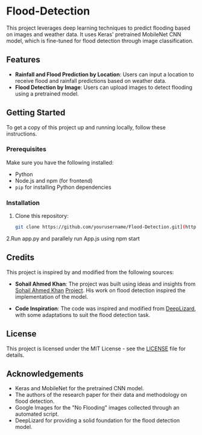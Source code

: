 # Flood-Detection

This project leverages deep learning techniques to predict flooding based on images and weather data. It uses Keras' pretrained MobileNet CNN model, which is fine-tuned for flood detection through image classification.

## Features

- **Rainfall and Flood Prediction by Location**: Users can input a location to receive flood and rainfall predictions based on weather data.
- **Flood Detection by Image**: Users can upload images to detect flooding using a pretrained model.

## Getting Started

To get a copy of this project up and running locally, follow these instructions.

### Prerequisites

Make sure you have the following installed:
- Python 
- Node.js and npm (for frontend)
- `pip` for installing Python dependencies

### Installation

1. Clone this repository:
   ```bash
   git clone https://github.com/yourusername/Flood-Detection.git](https://github.com/FIZZ5Z/Flood-Detection.git
   
2.Run app.py and parallely run App.js using npm start
   

## Credits

This project is inspired by and modified from the following sources:

- **Sohail Ahmed Khan**: The project was built using ideas and insights from [Sohail Ahmed Khan](https://github.com/sohailahmedkhan) [Project](https://github.com/sohailahmedkhan/Flood-Detection-from-Images-using-Deep-Learning.git). His work on flood detection inspired the implementation of the model.



- **Code Inspiration**: The code was inspired and modified from [DeepLizard](https://deeplizard.com/), with some adaptations to suit the flood detection task.

## License

This project is licensed under the MIT License - see the [LICENSE](LICENSE) file for details.

## Acknowledgements

- Keras and MobileNet for the pretrained CNN model.
- The authors of the research paper for their data and methodology on flood detection.
- Google Images for the "No Flooding" images collected through an automated script.
- DeepLizard for providing a solid foundation for the flood detection model.


